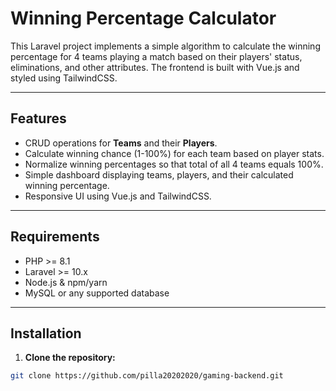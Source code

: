 # Winning Percentage Calculator

This Laravel project implements a simple algorithm to calculate the winning percentage for 4 teams playing a match based on their players' status, eliminations, and other attributes. The frontend is built with Vue.js and styled using TailwindCSS.

---

## Features

- CRUD operations for **Teams** and their **Players**.
- Calculate winning chance (1-100%) for each team based on player stats.
- Normalize winning percentages so that total of all 4 teams equals 100%.
- Simple dashboard displaying teams, players, and their calculated winning percentage.
- Responsive UI using Vue.js and TailwindCSS.

---

## Requirements

- PHP >= 8.1
- Laravel >= 10.x
- Node.js & npm/yarn
- MySQL or any supported database

---

## Installation

1. **Clone the repository:**

```bash
git clone https://github.com/pilla20202020/gaming-backend.git

